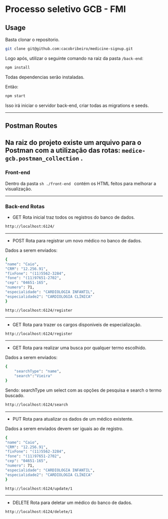 # Processo seletivo GCB - FMI

## Usage

Basta clonar o repositorio.

```sh
git clone git@github.com:cacobribeiro/medicine-signup.git
```

Logo após, utilizar o seguinte comando na raiz da pasta ``` /back-end ```:

```sh
npm install
```

Todas dependencias serão instaladas.

Então:

```sh
npm start
```

Isso irá iniciar o servidor back-end, criar todas as migrations e seeds.

---

## Postman Routes

Na raiz do projeto existe um arquivo para o Postman com a utilização das rotas: ```medice-gcb.postman_collection``` .
---

### Front-end

Dentro da pasta `sh ./front-end ` contém os HTML feitos para melhorar a visualização.

---

### Back-end Rotas



- GET
Rota inicial traz todos os registros do banco de dados.

```sh
http://localhost:6124/
```
----

- POST
Rota para registrar um novo médico no banco de dados.

Dados a serem enviados:

```sh
{
"name": "Caio",
"CRM": "12.256.91",
"fixFone": "(11)5562-3284",
"fone": "(11)97651-2702",
"cep": "04651-165",
"numero": 71,
"especialidade": "CARDIOLOGIA INFANTIL",
"especialidade2": "CARDIOLOGIA CLÍNICA"
}
```

```sh
http://localhost:6124/register
```
----

- GET
Rota para trazer os cargos disponiveis de especialização.

```sh
http://localhost:6124/register
```

----

- GET
Rota para realizar uma busca por qualquer termo escolhido.

Dados a serem enviados:

```sh
{
    "searchType": "name",
    "search":"Vieira"
}
```
Sendo: searchType um select com as opções de pesquisa e search o termo buscado.

```sh
http://localhost:6124/search
```

----

- PUT
Rota para atualizar os dados de um médico existente.

Dados a serem enviados devem ser iguais ao de registro.

```sh
{
"name": "Caio",
"CRM": "12.256.91",
"fixFone": "(11)5562-3284",
"fone": "(11)97651-2702",
"cep": "04651-165",
"numero": 71,
"especialidade": "CARDIOLOGIA INFANTIL",
"especialidade2": "CARDIOLOGIA CLÍNICA"
}
```

```sh
http://localhost:6124/update/1
```

---

- DELETE
Rota para deletar um médico do banco de dados.

```sh
http://localhost:6124/delete/1
```
